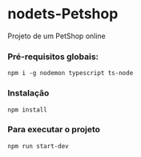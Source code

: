 # nodets-Petshop

Projeto de um PetShop online


### Pré-requisitos globais:
`npm i -g nodemon typescript ts-node`

### Instalação
`npm install`

### Para executar o projeto
`npm run start-dev`


